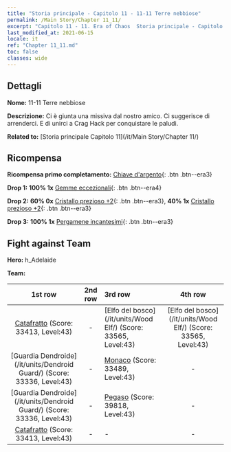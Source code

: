 ```yaml
---
title: "Storia principale - Capitolo 11 - 11-11 Terre nebbiose"
permalink: /Main Story/Chapter 11_11/
excerpt: "Capitolo 11 - 11. Era of Chaos  Storia principale - Capitolo 11_11. 11-11 Terre nebbiose"
last_modified_at: 2021-06-15
locale: it
ref: "Chapter 11_11.md"
toc: false
classes: wide
---
```


## Dettagli

 **Nome:** 11-11 Terre nebbiose

 **Descrizione:** Ci è giunta una missiva dal nostro amico. Ci suggerisce di arrenderci. E di unirci a Crag Hack per conquistare le paludi.

 **Related to:** [Storia principale Capitolo 11](/it/Main Story/Chapter 11/)

## Ricompensa

 **Ricompensa primo completamento:** [Chiave d'argento](/ItemsIT/con_693/){: .btn .btn--era3}

 **Drop 1:** **100% 1x** [Gemme eccezionali](/ItemsIT/mat_37/){: .btn .btn--era4}

 **Drop 2:** **60% 0x** [Cristallo prezioso +2](/ItemsIT/mat_31/){: .btn .btn--era3}, **40% 1x** [Cristallo prezioso +2](/ItemsIT/mat_31/){: .btn .btn--era3}

 **Drop 3:** **100% 1x** [Pergamene incantesimi](/ItemsIT/con_694/){: .btn .btn--era3}


## Fight against Team
 **Hero:** h_Adelaide

 **Team:**


  | 1st row | 2nd row | 3rd row | 4th row |
  |:----:|:----:|:----|:----:|
  | [Catafratto](/it/units/Cavalier/) (Score: 33413, Level:43)  | - | [Elfo del bosco](/it/units/Wood Elf/) (Score: 33565, Level:43)  | [Elfo del bosco](/it/units/Wood Elf/) (Score: 33565, Level:43)  |
  | [Guardia Dendroide](/it/units/Dendroid Guard/) (Score: 33336, Level:43)  | - | [Monaco](/it/units/Monk/) (Score: 33489, Level:43)  | - |
  | [Guardia Dendroide](/it/units/Dendroid Guard/) (Score: 33336, Level:43)  | - | [Pegaso](/it/units/Pegasus/) (Score: 39818, Level:43)  | - |
  | [Catafratto](/it/units/Cavalier/) (Score: 33413, Level:43)  | - | - | - |


